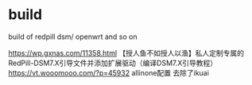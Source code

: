 # build
build of redpill dsm/ openwrt and so on

https://wp.gxnas.com/11358.html 【授人鱼不如授人以渔】私人定制专属的RedPill-DSM7.X引导文件并添加扩展驱动（编译DSM7.X引导教程）
https://vt.wooomooo.com/?p=45932 allinone配置 去除了ikuai
